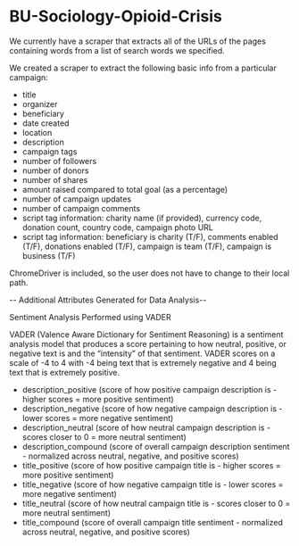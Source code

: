 # BU-Sociology-Opioid-Crisis

We currently have a scraper that extracts all of the URLs of the pages containing words from a list of search words we specified.

We created a scraper to extract the following basic info from a particular campaign:
- title
- organizer
- beneficiary
- date created
- location
- description
- campaign tags
- number of followers
- number of donors
- number of shares
- amount raised compared to total goal (as a percentage)
- number of campaign updates 
- number of campaign comments
- script tag information: charity name (if provided), currency code, donation count, country code, campaign photo URL
- script tag information: beneficiary is charity (T/F), comments enabled (T/F), donations enabled (T/F), campaign is team (T/F), campaign is business (T/F)

ChromeDriver is included, so the user does not have to change to their local path.

-- Additional Attributes Generated for Data Analysis--

Sentiment Analysis Performed using VADER

VADER (Valence Aware Dictionary for Sentiment Reasoning) is a sentiment analysis model that produces a score pertaining to how neutral, positive, or negative text is and the “intensity” of that sentiment. VADER scores on a scale of -4 to 4 with -4 being text that is extremely negative and 4 being text that is extremely positive. 
- description_positive (score of how positive campaign description is - higher scores = more positive sentiment)
- description_negative (score of how negative campaign description is - lower scores = more negative sentiment)
- description_neutral (score of how neutral campaign description is - scores closer to 0 = more neutral sentiment)
- description_compound (score of overall campaign description sentiment - normalized across neutral, negative, and positive scores)
- title_positive (score of how positive campaign title is - higher scores = more positive sentiment)
- title_negative (score of how negative campaign title is - lower scores = more negative sentiment)
- title_neutral (score of how neutral campaign title is - scores closer to 0 = more neutral sentiment)
- title_compound (score of overall campaign title sentiment - normalized across neutral, negative, and positive scores)
